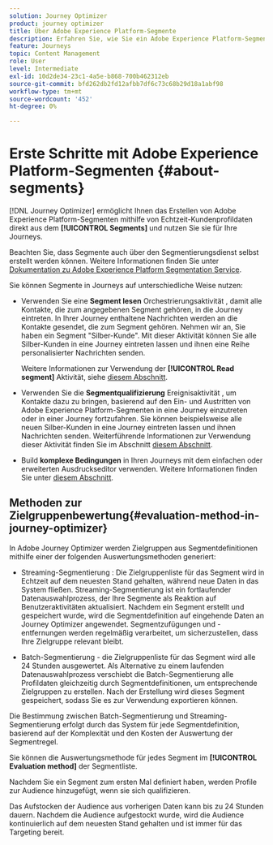 ```yaml
---
solution: Journey Optimizer
product: journey optimizer
title: Über Adobe Experience Platform-Segmente
description: Erfahren Sie, wie Sie ein Adobe Experience Platform-Segment konfigurieren
feature: Journeys
topic: Content Management
role: User
level: Intermediate
exl-id: 10d2de34-23c1-4a5e-b868-700b462312eb
source-git-commit: bfd262db2fd12afbb7df6c73c68b29d18a1abf98
workflow-type: tm+mt
source-wordcount: '452'
ht-degree: 0%

---
```


# Erste Schritte mit Adobe Experience Platform-Segmenten {#about-segments}

[!DNL Journey Optimizer]  ermöglicht Ihnen das Erstellen von Adobe Experience Platform-Segmenten mithilfe von Echtzeit-Kundenprofildaten direkt aus dem **[!UICONTROL Segments]** und nutzen Sie sie für Ihre Journeys.

Beachten Sie, dass Segmente auch über den Segmentierungsdienst selbst erstellt werden können. Weitere Informationen finden Sie unter [Dokumentation zu Adobe Experience Platform Segmentation Service](https://experienceleague.adobe.com/docs/experience-platform/segmentation/home.html).

Sie können Segmente in Journeys auf unterschiedliche Weise nutzen:

* Verwenden Sie eine **Segment lesen** Orchestrierungsaktivität , damit alle Kontakte, die zum angegebenen Segment gehören, in die Journey eintreten. In Ihrer Journey enthaltene Nachrichten werden an die Kontakte gesendet, die zum Segment gehören. Nehmen wir an, Sie haben ein Segment &quot;Silber-Kunde&quot;. Mit dieser Aktivität können Sie alle Silber-Kunden in eine Journey eintreten lassen und ihnen eine Reihe personalisierter Nachrichten senden.

   Weitere Informationen zur Verwendung der **[!UICONTROL Read segment]** Aktivität, siehe [diesem Abschnitt](../building-journeys/read-segment.md#configuring-segment-trigger-activity).

* Verwenden Sie die **Segmentqualifizierung** Ereignisaktivität , um Kontakte dazu zu bringen, basierend auf den Ein- und Austritten von Adobe Experience Platform-Segmenten in eine Journey einzutreten oder in einer Journey fortzufahren. Sie können beispielsweise alle neuen Silber-Kunden in eine Journey eintreten lassen und ihnen Nachrichten senden. Weiterführende Informationen zur Verwendung dieser Aktivität finden Sie im Abschnitt [diesem Abschnitt](../building-journeys/segment-qualification-events.md).

* Build **komplexe Bedingungen** in Ihren Journeys mit dem einfachen oder erweiterten Ausdruckseditor verwenden. Weitere Informationen finden Sie unter [diesem Abschnitt](../building-journeys/condition-activity.md#using-a-segment).

## Methoden zur Zielgruppenbewertung{#evaluation-method-in-journey-optimizer}

In Adobe Journey Optimizer werden Zielgruppen aus Segmentdefinitionen mithilfe einer der folgenden Auswertungsmethoden generiert:

* Streaming-Segmentierung : Die Zielgruppenliste für das Segment wird in Echtzeit auf dem neuesten Stand gehalten, während neue Daten in das System fließen. Streaming-Segmentierung ist ein fortlaufender Datenauswahlprozess, der Ihre Segmente als Reaktion auf Benutzeraktivitäten aktualisiert. Nachdem ein Segment erstellt und gespeichert wurde, wird die Segmentdefinition auf eingehende Daten an Journey Optimizer angewendet. Segmentzufügungen und -entfernungen werden regelmäßig verarbeitet, um sicherzustellen, dass Ihre Zielgruppe relevant bleibt.

* Batch-Segmentierung - die Zielgruppenliste für das Segment wird alle 24 Stunden ausgewertet. Als Alternative zu einem laufenden Datenauswahlprozess verschiebt die Batch-Segmentierung alle Profildaten gleichzeitig durch Segmentdefinitionen, um entsprechende Zielgruppen zu erstellen. Nach der Erstellung wird dieses Segment gespeichert, sodass Sie es zur Verwendung exportieren können.

Die Bestimmung zwischen Batch-Segmentierung und Streaming-Segmentierung erfolgt durch das System für jede Segmentdefinition, basierend auf der Komplexität und den Kosten der Auswertung der Segmentregel.

Sie können die Auswertungsmethode für jedes Segment im **[!UICONTROL Evaluation method]** der Segmentliste.

Nachdem Sie ein Segment zum ersten Mal definiert haben, werden Profile zur Audience hinzugefügt, wenn sie sich qualifizieren.

Das Aufstocken der Audience aus vorherigen Daten kann bis zu 24 Stunden dauern. Nachdem die Audience aufgestockt wurde, wird die Audience kontinuierlich auf dem neuesten Stand gehalten und ist immer für das Targeting bereit.
